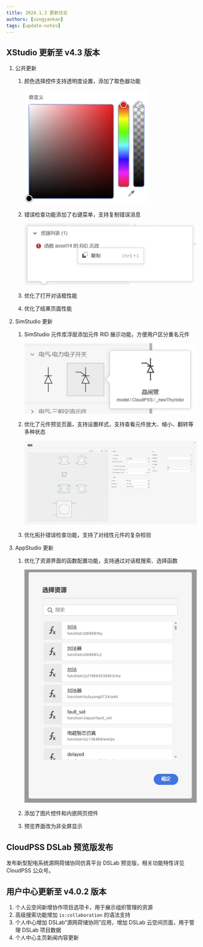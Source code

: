 ```yaml
---
title: 2024.1.3 更新日志
authors: [songyankan]
tags: [update-notes]
---
```


## XStudio 更新至 v4.3 版本

1. 公共更新
   1. 颜色选择控件支持透明度设置，添加了取色器功能
   
      ![颜色选择控件添加透明度设置和取色器功能](./颜色选择控件添加透明度设置和取色器功能.png)

   2. 错误检查功能添加了右键菜单，支持复制错误消息

      ![右键复制错误消息](./右键复制错误消息.png)
   
   3. 优化了打开对话框性能
   4. 优化了结果页面性能

2. SimStudio 更新<!-- truncate -->
   1. SimStudio 元件库浮层添加元件 RID 展示功能，方便用户区分重名元件
   
      ![元件库浮层新增 RID 展示](./元件库浮层新增RID展示.png)
   
   2. 优化了元件预览页面，支持设置样式，支持查看元件放大、缩小、翻转等多种状态
   
      ![元件预览页面](./元件预览页面.png)

   3. 优化拓扑错误检查功能，支持了对线性元件的复杂校验

3. AppStudio 更新
   1. 优化了资源界面的函数配置功能，支持通过对话框搜索、选择函数
   
      ![函数选择对话框](./函数选择对话框.png)

   2. 添加了图片控件和内嵌网页控件
   3. 预览界面改为非全屏显示

## CloudPSS DSLab 预览版发布

发布新型配电系统源网荷储协同仿真平台 DSLab 预览版，相关功能特性详见 CloudPSS 公众号。

## 用户中心更新至 v4.0.2 版本

1. 个人云空间新增协作项目选项卡，用于展示组织管理的资源
2. 高级搜索功能增加 `is:collaboration` 的语法支持
3. 个人中心增加 DSLab“源网荷储协同”应用，增加 DSLab 云空间页面，用于管理 DSLab 项目数据
4. 个人中心主页新闻内容更新